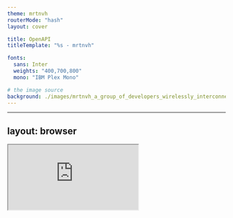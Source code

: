 ```yaml
---
theme: mrtnvh
routerMode: "hash"
layout: cover

title: OpenAPI
titleTemplate: "%s - mrtnvh"

fonts:
  sans: Inter
  weights: "400,700,800"
  mono: "IBM Plex Mono"

# the image source
background: ./images/mrtnvh_a_group_of_developers_wirelessly_interconnected_through__a51ba34f-f250-46df-b7e7-ce8334a6f996.jpg
---
```


---
layout: browser
---

<div class="browser-wrapper">
    <div class="browser-body">
        <iframe src="https://petstore.swagger.io/" />
    </div>
</div>

---
layout: cover
background: ./images/law-of-communication.svg
---

---
layout: cover
background: ./images/comms-server.svg
---

---
layout: cover
background: ./images/comms-languages.svg
---

---
layout: cover
background: ./images/langs.svg
---

---
layout: cover
background: ./images/langs-question.svg
---

---
layout: cover
background: ./images/langs-io.svg
---

---
layout: center
---
<h1 class="text-12xl text-center leading-none">OpenAPI</h1>

---
layout: center
---

<div class="flex flex-col items-center justify-center h-full text-center">
  <h1>
    <a href="https://mrtnvh.com" target="_blank" rel="nofollow noopener">
      <img
        class="h-32"
        src="/images/mrtnvh-logo.svg"
      />
    </a>
  </h1>
</div>


---
layout: cover
background: ./images/io-roles.svg
---

---
layout: cover
background: ./images/io-center.svg
---

---
layout: cover
background: ./images/io-campus.svg
---

---
layout: cover
background: ./images/io-campus-brands.svg
---

---
layout: cover
background: ./images/io-brands.svg
---

---
layout: cover
background: ./images/io-langs.svg
---

---
layout: cover
background: ./images/law-of-communication.svg
---

---
layout: cover
background: ./images/comms-server.svg
---

---
layout: cover
background: ./images/comms-languages.svg
---

---
layout: cover
background: ./images/langs-io.svg
---

---
layout: cover
background: ./images/langs-io-openapi.svg
---


---

# OpenAPI

The OpenAPI Specification (OAS) defines a <u>standard, language-agnostic interface to RESTful APIs</u> which allows both humans and computers to discover and understand the capabilities of the service without access to source code, documentation, or through network traffic inspection.

When properly defined, a consumer can <u>understand</u> and <u>interact</u> with the remote service with a <u>minimal amount of implementation logic</u>.

<br /><br /><br /><br /><br /><br /><br /><br />

<small><a href="https://github.com/OAI/OpenAPI-Specification/">https://github.com/OAI/OpenAPI-Specification/</a></small>

---
layout: center
---
<h1 class="text-12xl text-center leading-none">Code</h1>

---
layout: code
---

```yml
openapi: # Specification version

info: # General API metadata

servers: # Server information. BaseURLs, environments, ...

paths: # Available paths & operations

components: # Datamodel abstraction

security: # Security mechanisms can be used across the API

tags: # Grouping of paths & components

external docs: # Additional external documentation

webhooks: # Webhook operations, similar to paths, only API is now a consumer.
```

---
layout: code
---

```yml
paths:

  /pets:
    get:
      summary: List all pets
      #...
    post:
      summary: Create a pet
      #...

  /pets/{petId}:
    get:
      summary: Info for a specific pet
      #...
```

---
layout: code
---

```yml
paths:

  /pets:
    get:
      summary: List all pets
      operationId: listPets
      tags:
        - pets
      parameters:
        - name: limit
          in: query
          description: How many items to return at one time
          required: false
          schema:
            type: integer
            format: int32
      responses:
        #...

      # description
      # requestBody
      # externalDocs
      # deprecated
      # security
      # servers
      # ...

```

---
layout: code
---

``` yml
paths:

  /pets:
    get:
      #...
      responses:
        '200':
          description: Expected response to a valid request
          content:
            application/json:
              schema:
                $ref: "#/components/schemas/Pets"
        default:
          description: unexpected error
          content:
            application/json:
              schema:
                $ref: "#/components/schemas/Error"
```

---
layout: code
---

```yml
components:

  schemas:
    Pet:
    Pets:

  responses:
    ErrorResponse:

  requestBodies:
    NewPet:

  headers:
    Limit:
    Offset:
    Pagination:


```

---
layout: code
---

```yml
components:

  schemas:

    Pet:
      type: object
      properties:
        id:
          type: integer
          format: int64
        name:
          type: string
        image:
          type: string
        tag:
          type: string
      required:
        - id
        - name

    Pets:
      type: array
      items:
        $ref: "#/components/schemas/Pet"
```

---
layout: center
---
<h1 class="text-10xl text-center leading-none">Workflows</h1>

---
layout: background
background: ./images/code-first.svg
---

# Code first

---

# Code first

Generate OpenAPI document from API framework

<table>
  <tbody>
    <tr>
      <td style="width: 4.5rem;">Java</td>
      <td>springdoc-openapi, ...</td>
    </tr>
    <tr>
      <td>.NET</td>
      <td>SwashBuckle, Nswag, ...</td>
    </tr>
    <tr>
      <td>NodeJS</td>
      <td>@nestjs/swagger, ...</td>
    </tr>
  </tbody>
</table>

---
layout: background
background: ./images/code-first.svg
---

# Code first

---
layout: background
background: ./images/design-first.svg
---

# Design first

---

# Design first

**OpenAPI document = single source of truth**

Entire team can be involved in developing the communication layer.

- Providers
- Consumers
- Project owner: future implementation, roadmap considerations

---
layout: background
background: ./images/design-first.svg
---

# Design first

---
layout: center
---
<h1 class="text-10xl text-center leading-none">Tools</h1>

---
layout: browser
---

<div class="browser-wrapper">
    <div class="browser-body">
        <iframe src="https://petstore.swagger.io/" />
    </div>
</div>

---
layout: browser
---

<div class="browser-wrapper">
    <div class="browser-body">
        <iframe src="https://elements-demo.stoplight.io/?spec=https://petstore.swagger.io/v2/swagger.json" />
    </div>
</div>

---

# Documentation

Generate entire API documentation
Less technical representation
Tools:

- [Swagger UI](https://swagger.io/tools/swagger-ui/) 
- [ReDoc](https://redoc.ly/redoc/)
- [Elements (by Stoplight)](https://stoplight.io/open-source/elements)


---
layout: background
background: ./images/sdk-one.svg
---

# SDK Generation

---
layout: background
background: ./images/sdk-two.svg
---

# SDK Generation

---
layout: background
background: ./images/sdk-three.svg
---

# SDK Generation

---

# SDK Generation

<table>
  <tbody>
    <tr>
      <td style="width: 18rem;">
        <a href="https://openapi.tools/#sdk">openapi.tools</a>
      </td>
      <td>List of OpenAPI SDK generators </td>
    </tr>
    <tr>
      <td><a href="https://openapi-generator.tech/">openapi-generator.tech</a></td>
      <td>Java-based generator for dozens of programming languages <br /> <small>(Docker image available)</small></td>
    </tr>
    <tr>
      <td><a href="https://github.com/ferdikoomen/openapi-typescript-codegen/">openapi-typescript-codegen</a></td>
      <td>TypeScript-based generator</td>
    </tr>
  </tbody>
</table>

---
layout: browser
---

<div class="browser-wrapper">
    <div class="browser-body">
        <iframe src="https://openapi-generator.tech/docs/generators" />
    </div>
</div>

---


# Mocking

- Develop against non-existing dependency
- Parallel development
- Independence

---

# Mocking

[Prism (by Stoplight)](https://github.com/stoplightio/prism) turns OpenAPI files into a API server.

- Mocking
  - Random data
  - Examples
- Data transformations
- Input / output validations
- ...


---
layout: code
---

```yml
# https://petstore.com/openapi.yaml
paths:

  /pets:
    get:
      operationId: listPets
      
      responses:
        "200":
          content:
            application/json:
              
              schema:
                type: array
                items:
                  
                  type: object
                  properties:
                    id:
                      type: integer
                      format: int64
                    name:
                      type: string

```

---
layout: code
---

```bash

# Start Prism
prism mock -d https://petstore.com/openapi.yaml

# OR run Prism in Docker
# docker run --init -p 4010:4010 stoplight/prism:4 mock -d -h 0.0.0.0 https://petstore.com/openapi.yaml

```

---
layout: code
---

```bash

# Perform request
curl https://petstore.swagger.io/v2/pet/1 | json_pp

```

---
layout: code
---

```json
[
  {
    "id": 7094252654184530000,
    "name": "proident consequat anim est elit",
    "tag": "eiu"
  },
  {
    "id": 2067454767236280300,
    "name": "nostrud cupidatat nisi f",
    "tag": "sed eiusmod"
  },
  {
    "id": 5983151522463482000,
    "name": "dolore id minim magna",
    "tag": "aute consectetur do"
  }
]
```

---


# Mocking

- Develop against non-existing dependency
- Parallel development
- Independence

[Prism (by Stoplight)](https://github.com/stoplightio/prism)

---
layout: center
---
<h1 class="text-10xl text-center leading-none">Automation</h1>

---
layout: center
---

<div class="text-center text-3xl">
OpenAPI doc as Single Source Truth <br />
+ <br />
automation <br />
= <br />
happy teams
</div>

---

# Automation
- Instant documentation updates
- SDK generation at new release/commit
- Mocking server updates

---
layout: center
---
<h1 class="text-12xl text-center leading-none">Demo</h1>

---

<h1>#TIL</h1>
<strong>OpenAPI specification</strong>
<ul class="mb-3">
  <li class="my-0">Contract between services</li>
  <li class="my-0">Unified way of describing a REST API</li>
  <li class="my-0">Code first</li>
  <li class="my-0">Design first</li>
</ul>
<strong>Tools</strong>
<ul class="mb-3">
  <li class="my-0">Documentation generation</li>
  <li class="my-0">SDK generation</li>
  <li class="my-0">Mocking servers</li>
  <li class="my-0">Automation</li>
</ul>
<strong>Results</strong>
<ul>
  <li class="my-0">Single source of truth</li>
  <li class="my-0">Enhances workflow</li>
  <li class="my-0">Increases independence</li>
</ul>
  

---
layout: center
---

<div class="text-center text-5xl">

[mrtnvh.com](https://mrtnvh.com)

[iodigital.com](https://iodigital.com)

</div>

---
layout: center
---

<mdi-peace class='w-48 h-48' />
